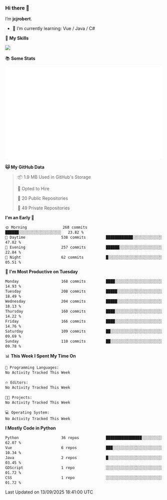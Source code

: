### Hi there 👋

I’m **jcjrobert**.

- 🌱 I’m currently learning: Vue / Java / C#

🌟 **My Skills**

![](https://img.shields.io/badge/-Python-3e74a2?style=flat-square&logo=Python&logoColor=fff)

📚 **Some Stats**

![](https://github.com/jcjrobert/github-stats/blob/master/generated/overview.svg)

<!--START_SECTION:waka-->
**🐱 My GitHub Data** 

> 📦 1.9 MB Used in GitHub's Storage 
 > 
> 💼 Opted to Hire
 > 
> 📜 20 Public Repositories 
 > 
> 🔑 49 Private Repositories 
 > 
**I'm an Early 🐤** 

```text
🌞 Morning                268 commits         ██████░░░░░░░░░░░░░░░░░░░   23.82 % 
🌆 Daytime                538 commits         ████████████░░░░░░░░░░░░░   47.82 % 
🌃 Evening                257 commits         ██████░░░░░░░░░░░░░░░░░░░   22.84 % 
🌙 Night                  62 commits          █░░░░░░░░░░░░░░░░░░░░░░░░   05.51 % 
```
📅 **I'm Most Productive on Tuesday** 

```text
Monday                   168 commits         ████░░░░░░░░░░░░░░░░░░░░░   14.93 % 
Tuesday                  208 commits         █████░░░░░░░░░░░░░░░░░░░░   18.49 % 
Wednesday                204 commits         █████░░░░░░░░░░░░░░░░░░░░   18.13 % 
Thursday                 160 commits         ████░░░░░░░░░░░░░░░░░░░░░   14.22 % 
Friday                   166 commits         ████░░░░░░░░░░░░░░░░░░░░░   14.76 % 
Saturday                 109 commits         ██░░░░░░░░░░░░░░░░░░░░░░░   09.69 % 
Sunday                   110 commits         ██░░░░░░░░░░░░░░░░░░░░░░░   09.78 % 
```


📊 **This Week I Spent My Time On** 

```text
💬 Programming Languages: 
No Activity Tracked This Week

🔥 Editors: 
No Activity Tracked This Week

🐱‍💻 Projects: 
No Activity Tracked This Week

💻 Operating System: 
No Activity Tracked This Week
```

**I Mostly Code in Python** 

```text
Python                   36 repos            ████████████████░░░░░░░░░   62.07 % 
Vue                      6 repos             ███░░░░░░░░░░░░░░░░░░░░░░   10.34 % 
Java                     2 repos             █░░░░░░░░░░░░░░░░░░░░░░░░   03.45 % 
GDScript                 1 repo              ░░░░░░░░░░░░░░░░░░░░░░░░░   01.72 % 
CSS                      1 repo              ░░░░░░░░░░░░░░░░░░░░░░░░░   01.72 % 
```




 Last Updated on 13/09/2025 18:41:00 UTC
<!--END_SECTION:waka-->
